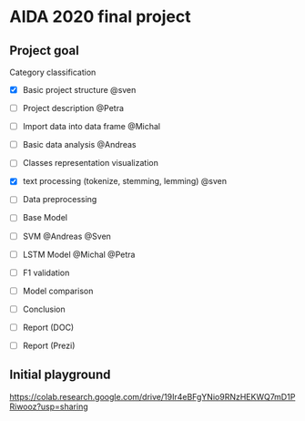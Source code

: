 # AIDA 2020 final project

## Project goal
Category classification

- [X] Basic project structure @sven
- [ ] Project description @Petra
- [ ] Import data into data frame @Michal
- [ ] Basic data analysis @Andreas
- [ ] Classes representation visualization
  
- [X] text processing (tokenize, stemming, lemming) @sven
  
- [ ] Data preprocessing
- [ ] Base Model
- [ ] SVM @Andreas @Sven
- [ ] LSTM Model @Michal @Petra
- [ ] F1 validation
- [ ] Model comparison
- [ ] Conclusion
- [ ] Report (DOC)
- [ ] Report (Prezi)


## Initial playground

https://colab.research.google.com/drive/19Ir4eBFgYNio9RNzHEKWQ7mD1PRiwooz?usp=sharing
